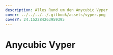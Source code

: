 ```yaml
---
description: Alles Rund um den Anycubic Vyper
cover: ../../../../.gitbook/assets/vyper.png
coverY: 24.152284263959395
---
```


# Anycubic Vyper

